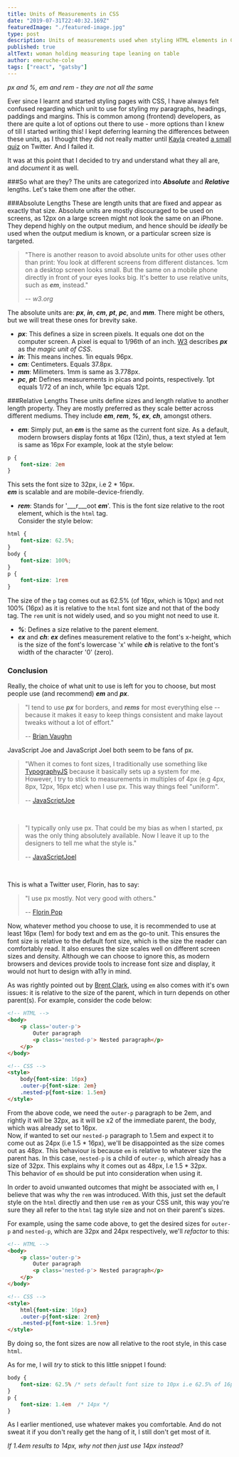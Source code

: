 ```yaml
---
title: Units of Measurements in CSS
date: "2019-07-31T22:40:32.169Z"
featuredImage: "./featured-image.jpg"
type: post
description: Units of measurements used when styling HTML elements in CSS
published: true
altText: woman holding measuring tape leaning on table
author: emeruche-cole
tags: ["react", "gatsby"]
---
```


_px and %, em and rem - they are not all the same_

Ever since I learnt and started styling pages with CSS, I have always felt confused regarding which unit to use for styling my paragraphs, headings, paddings and margins. This is common among (frontend) developers, as there are quite a lot of options out there to use - more options than I knew of till I started writing this!
I kept deferring learning the differences between these units, as I thought they did not really matter until [Kayla](https://twitter.com/_KaylaSween) created [a small quiz](https://twitter.com/_KaylaSween/status/1153799464340971525) on Twitter. And I failed it.


It was at this point that I decided to try and understand what they all are, and _document_ it as well.

###So what are they?
The units are categorized into ___Absolute___ and ___Relative___ lengths.
Let's take them one after the other.

###Absolute Lengths
These are length units that are fixed and appear as exactly that size. Absolute units are mostly discouraged to be used on screens, as 12px on a large screen might not look the same on an iPhone. They depend highly on the output medium, and hence should be _ideally_ be used when the output medium is known, or a particular screen size is targeted.

> "There is another reason to avoid absolute units for other uses other than print: You look at different screens from different distances. 1cm on a desktop screen looks small. But the same on a mobile phone directly in front of your eyes looks big. It's better to use relative units, such as ___em___, instead."
>
> -- _w3.org_

The absolute units are: ___px___, ___in___, ___cm___, ___pt___, ___pc___, and ___mm___. There might be others, but we will treat these ones for brevity sake.

- ___px___: This defines a size in screen pixels. It equals one dot on the computer screen. A pixel is equal to 1/96th of an inch. [W3](https://w3.org) describes ___px___ as _the magic unit of CSS_. 
- ___in___: This means inches. 1in equals 96px.
- ___cm___: Centimeters. Equals 37.8px.
- ___mm___: Milimeters. 1mm is same as 3.778px.
- ___pc___, ___pt___: Defines measurements in picas and points, respectively. 1pt equals 1/72 of an inch, while 1pc equals 12pt.

###Relative Lengths
These units define sizes and length relative to another length property. They are mostly preferred as they scale better across different mediums. They include ___em___, ___rem___, ___%___, ___ex___, ___ch___, amongst others.

- ___em___: Simply put, an ___em___ is the same as the current font size. As a default, modern browsers display fonts at 16px (12in), thus, a text styled at 1em is same as 16px For example, look at the style below:
```css
p {
	font-size: 2em
}
```
This sets the font size to 32px, i.e 2 * 16px.<br/>
___em___ is scalable and are mobile-device-friendly.
- ___rem___: Stands for '___r___oot ___em___'. This is the font size relative to the root element, which is the `html` tag.<br/>
Consider the style below: 
```css
html {
	font-size: 62.5%;
}
body {
	font-size: 100%;
}
p {
	font-size: 1rem
}
```
The size of the `p` tag comes out as 62.5% (of 16px, which is 10px) and not 100% (16px) as it is relative to the `html` font size and not that of the body tag.
The `rem` unit is not widely used, and so you might not need to use it.
- ___%___: Defines a size relative to the parent element.
- ___ex___ and ___ch___: ___ex___ defines measurement relative to the font's x-height, which is the size of the font's lowercase 'x' while ___ch___ is relative to the font's width of the character '0' (zero).



### Conclusion

Really, the choice of what unit to use is left for you to choose, but most people use (and recommend) ___em___ and ___px___.

> "I tend to use ___px___ for borders, and ___rems___ for most everything else -- because it makes it easy to keep things consistent and make layout tweaks without a lot of effort."
>
>-- [Brian Vaughn](https://twitter.com/brian_d_vaughn)

JavaScript Joe and JavaScript Joel both seem to be fans of px. 

> "When it comes to font sizes, I traditionally use something like [TypographyJS](https://kyleamatthews.github.io/typography.js/) because it basically sets up a system for me. <br/>
>However, I try to stick to measurements in multiples of 4px (e.g 4px, 8px, 12px, 16px etc) when I use px. This way things feel "uniform".
>
>-- [JavaScriptJoe](https://twitter.com/jsjoeio)

<br/>

> "I typically only use px. That could be my bias as when I started, px was the only thing absolutely available. Now I leave it up to the designers to tell me what the style is."
>
>-- [JavaScriptJoel](https://twitter.com/joelnet)

<br/>

This is what a Twitter user, Florin, has to say:

>"I use px mostly. Not very good with others."
>
>-- [Florin Pop](https://twitter.com/florinpop1705)


Now, whatever method you choose to use, it is recommended to use at least 16px (1em) for body text and em as the go-to unit. This ensures the font size is relative to the default font size, which is the size the reader can comfortably read. It also ensures the size scales well on different screen sizes and density. Although we can choose to ignore this, as modern browsers and devices provide tools to increase font size and display, it would not hurt to design with a11y in mind.

As was rightly pointed out by [Brent Clark](https://twitter.com/Brent_m_Clark), using `em` also comes with it's own issues: it is relative to the size of the parent, which in turn depends on other parent(s). For example, consider the code below:

```html
<!-- HTML -->
<body>
    <p class='outer-p'> 
        Outer paragraph
        <p class='nested-p'> Nested paragraph</p>
    </p>
</body>

<!-- CSS -->
<style>
    body{font-size: 16px}
    .outer-p{font-size: 2em}
    .nested-p{font-size: 1.5em}
</style>
```

From the above code, we need the `outer-p` paragraph to be 2em, and rightly it will be 32px, as it will be x2 of the immediate parent, the body, which was already set to 16px.<br/>
Now, if wanted to set our `nested-p` paragraph to 1.5em and expect it to come out as 24px (i.e 1.5 * 16px), we'll be disappointed as the size comes out as 48px. This behaviour is because `em` is relative to whatever size the parent has. In this case, `nested-p` is a child of `outer-p`, which already has a size of 32px. This explains why it comes out as 48px, I.e 1.5 * 32px.<br/>
This behavior of `em` should be put into consideration when using it.

In order to avoid unwanted outcomes that might be associated with `em`, I believe that was why the `rem` was introduced. With this, just set the default style on the `html` directly and then use `rem` as your CSS unit, this way you're sure they all refer to the `html` tag style size and not on their parent's sizes.

For example, using the same code above, to get the desired sizes for `outer-p` and `nested-p`, which are 32px and 24px respectively, we'll _refactor_ to this:


```html
<!-- HTML -->
<body>
    <p class='outer-p'> 
        Outer paragraph
        <p class='nested-p'> Nested paragraph</p>
    </p>
</body>

<!-- CSS -->
<style>
    html{font-size: 16px}
    .outer-p{font-size: 2rem}
    .nested-p{font-size: 1.5rem}
</style>
```

By doing so, the font sizes are now all relative to the root style, in this case `html`.

As for me, I will _try_ to stick to this little snippet I found:
```css
body {
	font-size: 62.5% /* sets default font size to 10px i.e 62.5% of 16px */
}
p {
	font-size: 1.4em  /* 14px */
}
```

As I earlier mentioned, use whatever makes you comfortable. And do not sweat it if you don't really get the hang of it, I still don't get most of it.

_If 1.4em results to 14px, why not then just use 14px instead?_

<br/>

